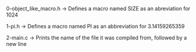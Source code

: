 0-object_like_macro.h -> Defines a macro named SIZE as an abreviation for 1024

1-pi.h -> Defines a macro named PI as an abbreviation for 3.14159265359

2-main.c -> Prints the name of the file it was compiled from, followed by a new line
